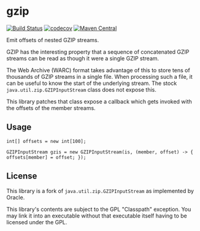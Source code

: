 # gzip

[![Build Status](https://travis-ci.org/cldellow/gzip.svg?branch=master)](https://travis-ci.org/cldellow/gzip)
[![codecov](https://codecov.io/gh/cldellow/gzip/branch/master/graph/badge.svg)](https://codecov.io/gh/cldellow/gzip)
[![Maven Central](https://img.shields.io/maven-central/v/com.cldellow/gzip.svg)](https://mvnrepository.com/artifact/com.cldellow/gzip)

Emit offsets of nested GZIP streams.

GZIP has the interesting property that a sequence of concatenated
GZIP streams can be read as though it were a single GZIP stream.

The Web Archive (WARC) format takes advantage of this to store tens
of thousands of GZIP streams in a single file. When processing such
a file, it can be useful to know the start of the underlying stream.
The stock `java.util.zip.GZIPInputStream` class does not expose this.

This library patches that class expose a callback which gets invoked
with the offsets of the member streams.

## Usage

```
int[] offsets = new int[100];

GZIPInputStream gzis = new GZIPInputStream(is, (member, offset) -> { offsets[member] = offset; });
```

## License

This library is a fork of `java.util.zip.GZIPInputStream` as implemented
by Oracle.

This library's contents are subject to the GPL "Classpath" exception. You may
link it into an executable without that executable itself having to be licensed
under the GPL.
